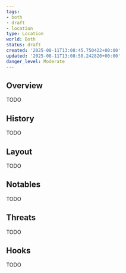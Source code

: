 ```yaml
---
tags:
- both
- draft
- location
type: Location
world: Both
status: draft
created: '2025-08-11T13:08:45.750422+00:00'
updated: '2025-08-11T13:08:50.242820+00:00'
danger_level: Moderate
---
```



## Overview

TODO
## History

TODO
## Layout

TODO
## Notables

TODO
## Threats

TODO
## Hooks

TODO
